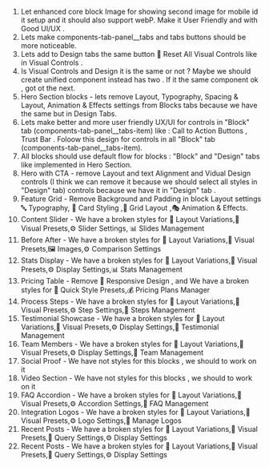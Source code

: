 1. Let enhanced core block Image for showing second image for mobile id it setup and it should also support webP. Make it User Friendly and with Good UI/UX .
2. Lets make components-tab-panel__tabs and tabs buttons should be more noticeable. 
3. Lets add to Design tabs the same button 🔄 Reset All Visual Controls like in Visual Controls .
4. Is Visual Controls and Design it is the same or not ? Maybe we should create unified component instead has two . If it the same component ok , got ot the next. 
5. Hero Section blocks - lets remove Layout, Typography, Spacing & Layout, Animation & Effects settings from Blocks tabs because we have the same but in Design Tabs.
6. Lets make better and more user friendly UX/UI for controls in "Block" tab (components-tab-panel__tabs-item) like : Call to Action Buttons , Trust Bar . Foloow this design for controls in all "Block" tab (components-tab-panel__tabs-item).
7. All blocks should use default flow for blocks : "Block" and "Design" tabs like implemented in Hero Section.
8. Hero with CTA - remove Layout and text Alignment and Vidual Design controls (I think we can remove it because we should select all styles in "Design" tab) controls because we have it in "Design" tab . 
9. Feature Grid -  Remove Background and Padding in block Layout settings 🔤 Typography, 🎨 Card Styling ,📐 Grid Layout ,🎭 Animation & Effects.
10. Content Slider - We have a broken styles for 📐 Layout Variations,🎨 Visual Presets,⚙️ Slider Settings, 📊 Slides Management
11. Before After - We have a broken styles for 📐 Layout Variations,🎨 Visual Presets,🖼️ Images,⚙️ Comparison Settings
12. Stats Display - We have a broken styles for 📐 Layout Variations,🎨 Visual Presets,⚙️ Display Settings,📊 Stats Management
13. Pricing Table - Remove 📱 Responsive Design , and We have a broken styles for 🎯 Quick Style Presets,💰 Pricing Plans Manager
14. Process Steps - We have a broken styles for 📐 Layout Variations,🎨 Visual Presets,⚙️ Step Settings,📝 Steps Management
15. Testimonial Showcase - We have a broken styles for 📐 Layout Variations,🎨 Visual Presets,⚙️ Display Settings,💬 Testimonial Management
16. Team Members - We have a broken styles for 📐 Layout Variations,🎨 Visual Presets,⚙️ Display Settings,👥 Team Management
17. Social Proof - We have not styles for this blocks , we should to work on it
18. Video Section - We have not styles for this blocks , we should to work on it
19. FAQ Accordion - We have a broken styles for 📐 Layout Variations,🎨 Visual Presets,⚙️ Accordion Settings,📝 FAQ Management
20. Integration Logos - We have a broken styles for 📐 Layout Variations,🎨 Visual Presets,⚙️ Logo Settings,🏢 Manage Logos
21. Recent Posts - We have a broken styles for 📐 Layout Variations,🎨 Visual Presets,📝 Query Settings,⚙️ Display Settings
21. Recent Posts - We have a broken styles for 📐 Layout Variations,🎨 Visual Presets,📝 Query Settings,⚙️ Display Settings